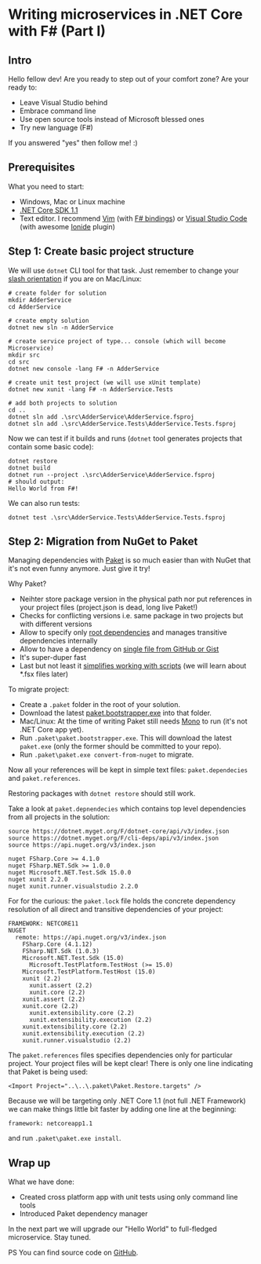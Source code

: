 Writing microservices in .NET Core with F# (Part I)
===

## Intro

Hello fellow dev! Are you ready to step out of your comfort zone? Are your ready to:

* Leave Visual Studio behind
* Embrace command line
* Use open source tools instead of Microsoft blessed ones
* Try new language (F#)

If you answered "yes" then follow me! :)

## Prerequisites

What you need to start:

* Windows, Mac or Linux machine
* [.NET Core SDK 1.1](https://www.microsoft.com/net/download/core)
* Text editor. I recommend [Vim](http://www.vim.org/) (with [F# bindings](https://github.com/fsharp/vim-fsharp)) or [Visual Studio Code](https://code.visualstudio.com/) (with awesome [Ionide](http://ionide.io/) plugin)

## Step 1: Create basic project structure

We will use ``dotnet`` CLI tool for that task. Just remember to change your
 [slash orientation](https://twitter.com/reverentgeek/status/789135336437800960) if you are
 on Mac/Linux:

    # create folder for solution
    mkdir AdderService
    cd AdderService

    # create empty solution
    dotnet new sln -n AdderService

    # create service project of type... console (which will become Microservice)
    mkdir src
    cd src
    dotnet new console -lang F# -n AdderService

    # create unit test project (we will use xUnit template)
    dotnet new xunit -lang F# -n AdderService.Tests

    # add both projects to solution
    cd ..
    dotnet sln add .\src\AdderService\AdderService.fsproj
    dotnet sln add .\src\AdderService.Tests\AdderService.Tests.fsproj

Now we can test if it builds and runs (`dotnet` tool generates projects that contain some basic code):

    dotnet restore
    dotnet build
    dotnet run --project .\src\AdderService\AdderService.fsproj
    # should output:
    Hello World from F#!

We can also run tests:

    dotnet test .\src\AdderService.Tests\AdderService.Tests.fsproj

## Step 2: Migration from NuGet to Paket

Managing dependencies with [Paket](https://fsprojects.github.io/Paket/) is so much easier than with NuGet that it's not even funny anymore. Just give it try!

Why Paket?

* Neihter store package version in the physical path nor put references in your project files (project.json is dead, long live Paket!)
* Checks for conflicting versions i.e. same package in two projects but with different versions
* Allow to specify only [root dependencies](https://fsprojects.github.io/Paket/paket-simplify.html) and manages transitive dependencies internally
* Allow to have a dependency on [single file from GitHub or Gist](https://fsprojects.github.io/Paket/github-dependencies.html)
* It's super-duper fast
* Last but not least it [simplifies working with scripts](https://fsprojects.github.io/Paket/paket-generate-load-scripts.html) (we will learn about *.fsx files later)

To migrate project:

* Create a `.paket` folder in the root of your solution.
* Download the latest [paket.bootstrapper.exe](https://github.com/fsprojects/Paket/releases/latest) into that folder.
* Mac/Linux: At the time of writing Paket still needs [Mono](http://www.mono-project.com/download/) to run (it's not .NET Core app yet).
* Run `.paket\paket.bootstrapper.exe`. This will download the latest `paket.exe` (only the former should be committed to your repo).
* Run `.paket\paket.exe convert-from-nuget` to migrate.

Now all your references will be kept in simple text files: ``paket.dependecies`` and ``paket.references``.

Restoring packages with ``dotnet restore`` should still work.

Take a look at `paket.depnendecies` which contains top level dependencies from all projects in the solution:

    source https://dotnet.myget.org/F/dotnet-core/api/v3/index.json
    source https://dotnet.myget.org/F/cli-deps/api/v3/index.json
    source https://api.nuget.org/v3/index.json

    nuget FSharp.Core >= 4.1.0
    nuget FSharp.NET.Sdk >= 1.0.0
    nuget Microsoft.NET.Test.Sdk 15.0.0
    nuget xunit 2.2.0
    nuget xunit.runner.visualstudio 2.2.0

For for the curious: the ``paket.lock`` file holds the concrete dependency resolution of all direct and transitive dependencies of your project:

    FRAMEWORK: NETCORE11
    NUGET
      remote: https://api.nuget.org/v3/index.json
        FSharp.Core (4.1.12)
        FSharp.NET.Sdk (1.0.3)
        Microsoft.NET.Test.Sdk (15.0)
          Microsoft.TestPlatform.TestHost (>= 15.0)
        Microsoft.TestPlatform.TestHost (15.0)
        xunit (2.2)
          xunit.assert (2.2)
          xunit.core (2.2)
        xunit.assert (2.2)
        xunit.core (2.2)
          xunit.extensibility.core (2.2)
          xunit.extensibility.execution (2.2)
        xunit.extensibility.core (2.2)
        xunit.extensibility.execution (2.2)
        xunit.runner.visualstudio (2.2)

The ``paket.references`` files specifies dependencies only for particular project. Your project files will be kept clear! There is only one line indicating that Paket is being used:

    <Import Project="..\..\.paket\Paket.Restore.targets" />

Because we will be targeting only .NET Core 1.1 (not full .NET Framework) we can make things little bit faster by adding one line at the beginning:

    framework: netcoreapp1.1

and run `.paket\paket.exe install`.

## Wrap up

What we have done:

* Created cross platform app with unit tests using only command line tools
* Introduced Paket dependency manager

In the next part we will upgrade our "Hello World" to full-fledged microservice. Stay tuned.

PS You can find source code on [GitHub](https://github.com/orient-man/dotnetcore-microservices-with-fsharp/tree/part-1).